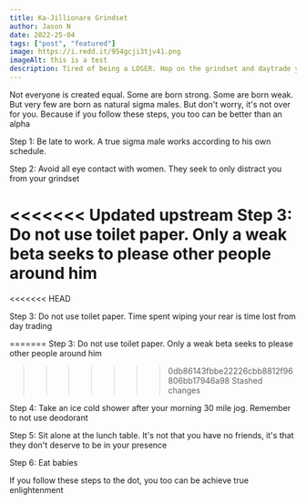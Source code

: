 ```yaml
---
title: Ka-Jillionare Grindset
author: Jason N
date: 2022-25-04
tags: ["post", "featured"]
image: https://i.redd.it/954gcji3tjv41.png
imageAlt: this is a test
description: Tired of being a LOSER. Hop on the grindset and daytrade your troubles away...
---
```


Not everyone is created equal. Some are born strong. Some are born weak. But very few are born as natural sigma males. But don't worry, it's not over for you. Because if you follow these steps, you too can be better than an alpha

Step 1: Be late to work. A true sigma male works according to his own schedule.

Step 2: Avoid all eye contact with women. They seek to only distract you from your grindset

<<<<<<< Updated upstream
Step 3: Do not use toilet paper. Only a weak beta seeks to please other people around him
=======
<<<<<<< HEAD


Step 3: Do not use toilet paper. Time spent wiping your rear is time lost from day trading


=======
Step 3: Do not use toilet paper. Only a weak beta seeks to please other people around him
>>>>>>> 0db86143fbbe22226cbb8812f96806bb17946a98
>>>>>>> Stashed changes

Step 4: Take an ice cold shower after your morning 30 mile jog. Remember to not use deodorant

Step 5: Sit alone at the lunch table. It's not that you have no friends, it's that they don't deserve to be in your presence

Step 6: Eat babies

If you follow these steps to the dot, you too can be achieve true enlightenment
